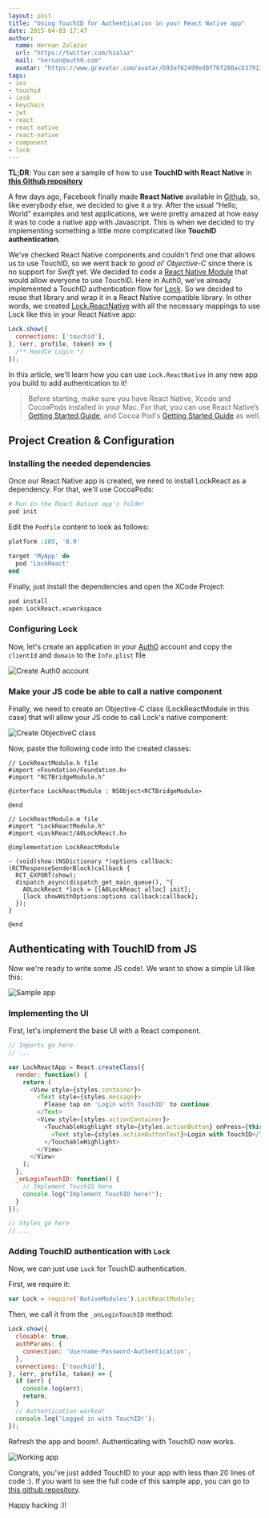 ```yaml
---
layout: post
title: "Using TouchID for Authentication in your React Native app"
date: 2015-04-03 17:47
author:
  name: Hernan Zalazar
  url: "https://twitter.com/hzalaz"
  mail: "hernan@auth0.com"
  avatar: "https://www.gravatar.com/avatar/b93af62499ed0f76f280acb37913f15d.png?size=200"
tags:
- ios
- touchid
- ios8
- keychain
- jwt
- react
- react native
- react-native
- component
- lock
---
```


**TL;DR**: You can see a sample of how to use **TouchID with React Native** in **[this Github repository](https://github.com/auth0/Lock.ReactNative/tree/master/Example)**

<!-- more -->

A few days ago, Facebook finally made **React Native** available in [Github](https://github.com/facebook/react-native), so, like everybody else, we decided to give it a try.
After the usual “Hello, World” examples and test applications, we were pretty amazed at how easy it was to code a native app with Javascript.
This is when we decided to try implementing something a little more complicated like **TouchID authentication**.

We’ve checked React Native components and couldn’t find one that allows us to use TouchID, so we went back to _good ol’ Objective-C_ since there is no support for _Swift_ yet. We decided to code a [React Native Module](http://facebook.github.io/react-native/docs/nativemodulesios.html#content) that would allow everyone to use TouchID.
Here in Auth0, we've already implemented a TouchID authentication flow for [Lock](https://github.com/auth0/Lock.iOS-OSX#touchid). So we decided to reuse that library and wrap it in a React Native compatible library. In other words, we created [Lock.ReactNative](https://github.com/auth0/Lock.ReactNative) with all the necessary mappings to use Lock like this in your React Native app:

```js
Lock.show({
  connections: ['touchid'],
}, (err, profile, token) => {
  /** Handle Login */
});
```

In this article, we'll learn how you can use `Lock.ReactNative` in any new app you build to add authentication to it!

<!-- more -->


> Before starting, make sure you have React Native, Xcode and CocoaPods installed in your Mac. For that, you can use React Native’s [Getting Started Guide](http://facebook.github.io/react-native/docs/getting-started.html#content), and Cocoa Pod's [Getting Started Guide](http://guides.cocoapods.org/using/getting-started.html) as well.

## Project Creation & Configuration
### Installing the needed dependencies
Once our React Native app is created, we need to install LockReact as a dependency. For that, we'll use CocoaPods:

```bash
# Run in the React Native app's folder
pod init
```
Edit the `Podfile` content to look as follows:

```ruby
platform :iOS, '8.0'

target 'MyApp' do
  pod 'LockReact'
end
```
Finally, just install the dependencies and open the XCode Project:

```bash
pod install
open LockReact.xcworkspace
```

### Configuring Lock

Now, let's create an application in your [Auth0](https://manage.auth0.com/) account and copy the `clientId` and `domain` to the `Info.plist` file

![Create Auth0 account](https://cdn.auth0.com//blog/react-native-touchid/CreateApp.gif)

### Make your JS code be able to call a native component

Finally, we need to create an Objective-C class (LockReactModule in this case) that will allow your JS code to call Lock's native component:

![Create ObjectiveC class](https://cdn.auth0.com//blog/react-native-touchid/CreateClass.gif)

Now, paste the following code into the created classes:

```objc
// LockReactModule.h file
#import <Foundation/Foundation.h>
#import "RCTBridgeModule.h"

@interface LockReactModule : NSObject<RCTBridgeModule>

@end
```

```objc
// LockReactModule.m file
#import "LockReactModule.h"
#import <LockReact/A0LockReact.h>

@implementation LockReactModule

- (void)show:(NSDictionary *)options callback:(RCTResponseSenderBlock)callback {
  RCT_EXPORT(show);
  dispatch_async(dispatch_get_main_queue(), ^{
    A0LockReact *lock = [[A0LockReact alloc] init];
    [lock showWithOptions:options callback:callback];
  });
}

@end
```

## Authenticating with TouchID from JS

Now we're ready to write some JS code!. We want to show a simple UI like this:

![Sample app](https://cdn.auth0.com//blog/react-native-touchid/appImage.png)

### Implementing the UI

First, let's implement the base UI with a React component.

```js
// Imports go here
// ...

var LockReactApp = React.createClass({
  render: function() {
    return (
      <View style={styles.container}>
        <Text style={styles.message}>
          Please tap on 'Login with TouchID' to continue.
        </Text>
        <View style={styles.actionContainer}>
          <TouchableHighlight style={styles.actionButton} onPress={this._onLoginTouchID}>
            <Text style={styles.actionButtonText}>Login with TouchID</Text>
          </TouchableHighlight>
        </View>
      </View>
    );
  },
  _onLoginTouchID: function() {
    // Implement TouchID here
    console.log("Implement TouchID here!");
  }
});

// Styles go here
// ...
```

### Adding TouchID authentication with `Lock`
Now, we can just use `Lock` for TouchID authentication.

First, we require it:

```js
var Lock = require('NativeModules').LockReactModule;
```

Then, we call it from the `_onLoginTouchID` method:

```js
Lock.show({
  closable: true,
  authParams: {
    connection: 'Username-Password-Authentication',
  },
  connections: ['touchid'],
}, (err, profile, token) => {
  if (err) {
    console.log(err);
    return;
  }
  // Authentication worked!
  console.log('Logged in with TouchID!');
});
```

Refresh the app and boom!. Authenticating with TouchID now works.

![Working app](https://cdn.auth0.com//blog/react-native-touchid/AppFlow.gif)

Congrats, you've just added TouchID to your app with less than 20 lines of code :). If you want to see the full code of this sample app, you can go to [this github repository](https://github.com/auth0/Lock.ReactNative/tree/master/Example).

Happy hacking :)!
